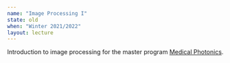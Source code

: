 ```yaml
---
name: "Image Processing I"
state: old
when: "Winter 2021/2022"
layout: lecture
---
```


Introduction to image processing for the master program [Medical Photonics](https://www.uniklinikum-jena.de/medpho/en/).

